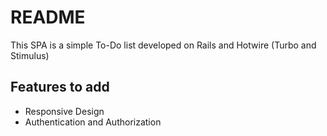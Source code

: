 # README

This SPA is a simple To-Do list developed on Rails and Hotwire (Turbo and Stimulus) 

## Features to add

* Responsive Design 
* Authentication and Authorization
